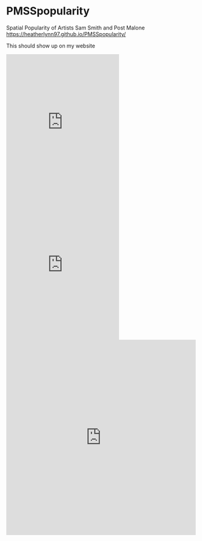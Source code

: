 # PMSSpopularity
Spatial Popularity of Artists Sam Smith and Post Malone
https://heatherlynn97.github.io/PMSSpopularity/

This should show up on my website


<iframe src="https://open.spotify.com/embed/user/spotify/playlist/37i9dQZF1DX29brXfjEm5q" width="300" height="380" frameborder="0" allowtransparency="true"></iframe>

<iframe src="https://open.spotify.com/embed/user/spotify/playlist/37i9dQZF1DZ06evO1aBeik" width="300" height="380" frameborder="0" allowtransparency="true"></iframe>


<iframe width="100%" height="520" frameborder="0" src="https://heatherlynn97.carto.com/builder/03947126-a364-43b7-8389-598c8365b91a/embed" allowfullscreen webkitallowfullscreen mozallowfullscreen oallowfullscreen msallowfullscreen></iframe>




